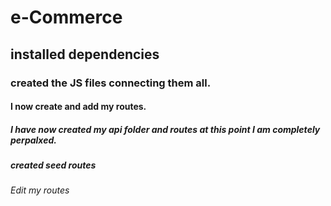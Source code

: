 # e-Commerce

## installed dependencies

### created the JS files connecting them all.

#### I now create and add my routes.

##### I have now created my api folder and routes at this point I am completely perpalxed.

##### created seed routes

###### Edit my routes
